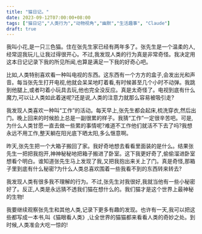 ```yaml
---
title: "猫日记。"
date: 2023-09-12T07:00:00+08:00
tags: ["猫日记","人类行为","动物视角","幽默","生活趣事", "Claude"]
draft: true
---
```


我叫小花,是一只三色猫。住在张先生家已经有两年多了。张先生是一个温柔的人,经常逗我玩儿,让我过得很开心。不过,我发现人类的行为真是非常奇怪。我决定用这本日记记录下我的所见所闻,也算是满足一下我的好奇心吧。

比如,人类特别喜欢看一种叫电视的东西。这东西有一个方方的盒子,会发出光和声音。每当张先生打开电视,他就会呆呆地盯着看,有时候甚至几个小时不动弹。我跳到他腿上,或者叼着小玩具去玩,他也完全没反应。真是太奇怪了。电视到底有什么魔力,可以让人类如此着迷呢?还是说,人类的注意力就那么容易被吸引走?

我发现人类喜欢一种叫“工作”的活动。每天早上,张先生都会起床,梳洗穿衣,然后出门。晚上回来的时候脸上总是一副很累的样子。我猜“工作”一定很辛苦吧。可是,为什么人类甘愿一直去做一些累的事情呢?难道不工作他们就活不下去了吗?我想永远不用工作,整天躺在阳光底下晒太阳,多么惬意啊。

昨天,张先生把一个大箱子搬回了家。我好奇地想去看看里面装的是什么。结果张先生一把把我抱开,神神秘秘地把箱子搬进了卧室。这下我更好奇了,偷偷溜进卧室想看个明白。谁知道张先生马上发现了我,又把我抱出来关上了门。真是奇怪,那箱子里到底有什么秘密?为什么人类总喜欢围着一些我看不到的东西转来转去?

我发现人类有很多我不理解的行为。不过,张先生对我很好,我就当他有一些小秘密好了。反正,人类是永远猜不透我们猫在想什么的。我们猫才是这个世界上最神秘的生物!

我要继续观察张先生和其他人类,记录下更多有趣的发现。也许有一天,我可以把这些都写成一本书,叫《猫眼看人类》,让全世界的猫猫都来看看人类的奇妙之处。到时候,人类准会大吃一惊的!
